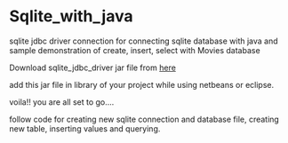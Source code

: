 # Sqlite_with_java
sqlite jdbc driver connection for connecting sqlite database with java and sample demonstration of create, insert, select with Movies database

Download sqlite_jdbc_driver jar file from [here](https://mvnrepository.com/artifact/org.xerial/sqlite-jdbc/3.36.0.3)

add this jar file in library of your project while using netbeans or eclipse.

voila!! you are all set to go....

follow code for creating new sqlite connection and database file, creating new table, inserting values and querying.

